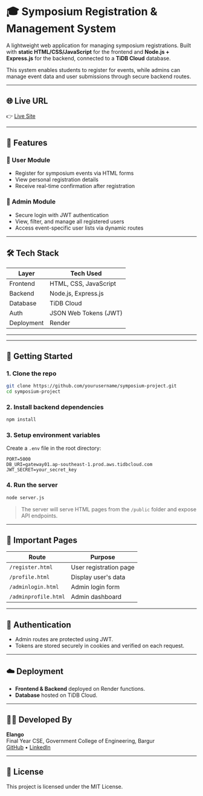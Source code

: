 # 🎓 Symposium Registration & Management System

A lightweight web application for managing symposium registrations. Built with **static HTML/CSS/JavaScript** for the frontend and **Node.js + Express.js** for the backend, connected to a **TiDB Cloud** database.

This system enables students to register for events, while admins can manage event data and user submissions through secure backend routes.

---

## 🌐 Live URL

👉 [Live Site](https://phantasm.onrender.com)

---

## 📌 Features

### 👥 User Module
- Register for symposium events via HTML forms
- View personal registration details
- Receive real-time confirmation after registration

### 🔐 Admin Module
- Secure login with JWT authentication
- View, filter, and manage all registered users
- Access event-specific user lists via dynamic routes

---

## 🛠️ Tech Stack

| Layer        | Tech Used                 |
|--------------|---------------------------|
| Frontend     | HTML, CSS, JavaScript     |
| Backend      | Node.js, Express.js       |
| Database     | TiDB Cloud                |
| Auth         | JSON Web Tokens (JWT)     |
| Deployment   | Render  |

---

---

## 🚀 Getting Started

### 1. Clone the repo

```bash
git clone https://github.com/yourusername/symposium-project.git
cd symposium-project
```

### 2. Install backend dependencies

```bash
npm install
```

### 3. Setup environment variables

Create a `.env` file in the root directory:

```env
PORT=5000
DB_URI=gateway01.ap-southeast-1.prod.aws.tidbcloud.com
JWT_SECRET=your_secret_key
```

### 4. Run the server

```bash
node server.js
```

> The server will serve HTML pages from the `/public` folder and expose API endpoints.

---

## 📄 Important Pages

| Route                | Purpose                          |
|----------------------|----------------------------------|
| `/register.html`     | User registration page           |
| `/profile.html`      | Display user's data              |
| `/adminlogin.html`   | Admin login form                 |
| `/adminprofile.html` | Admin dashboard                  |

---

## 🔐 Authentication

- Admin routes are protected using JWT.
- Tokens are stored securely in cookies and verified on each request.

---

## ☁️ Deployment
- **Frontend & Backend** deployed on Render functions.
- **Database** hosted on TiDB Cloud.

---

## 👨‍💻 Developed By

**Elango**  
Final Year CSE, Government College of Engineering, Bargur  
[GitHub](https://github.com/elangomanikandan) • [LinkedIn](https://linkedin.com/in/elango31204)

---

## 📜 License

This project is licensed under the MIT License.
